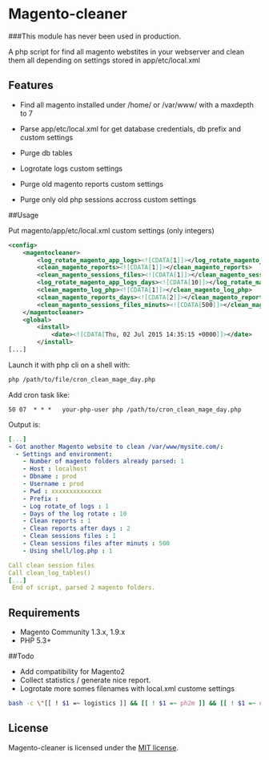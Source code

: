 Magento-cleaner
===============

###This module has never been used in production.

A php script for find all magento webstites in your webserver and clean them all depending on settings stored in app/etc/local.xml

## Features

  - Find all magento installed under /home/ or /var/www/ with a maxdepth to 7

  - Parse app/etc/local.xml for get database credentials, db prefix and custom settings

  - Purge db tables

  - Logrotate logs custom settings

  - Purge old magento reports custom settings

  - Purge only old php sessions accross custom settings

##Usage

Put magento/app/etc/local.xml custom settings (only integers)
```xml
<config>
    <magentocleaner>
        <log_rotate_magento_app_logs><![CDATA[1]]></log_rotate_magento_app_logs>
        <clean_magento_reports><![CDATA[1]]></clean_magento_reports>
        <clean_magento_sessions_files><![CDATA[1]]></clean_magento_sessions_files>
        <log_rotate_magento_app_logs_days><![CDATA[10]]></log_rotate_magento_app_logs_days>
        <clean_magento_log_php><![CDATA[1]]></clean_magento_log_php>
        <clean_magento_reports_days><![CDATA[2]]></clean_magento_reports_days>
        <clean_magento_sessions_files_minuts><![CDATA[500]]></clean_magento_sessions_files_minuts>
    </magentocleaner>
    <global>
        <install>
            <date><![CDATA[Thu, 02 Jul 2015 14:35:15 +0000]]></date>
        </install>
[...]
```
Launch it with php cli on a shell with:
```bash
php /path/to/file/cron_clean_mage_day.php
```
Add cron task like:
```
50 07  * * *   your-php-user php /path/to/cron_clean_mage_day.php
```
Output is:
```yaml
[...]
- Got another Magento website to clean /var/www/mysite.com/:
  - Settings and environment: 
    - Number of magento folders already parsed: 1
    - Host : localhost
    - Dbname : prod
    - Username : prod
    - Pwd : xxxxxxxxxxxxxx
    - Prefix : 
    - Log rotate_of logs : 1
    - Days of the log rotate : 10
    - Clean reports : 1
    - Clean reports after days : 2
    - Clean sessions files : 1
    - Clean sessions files after minuts : 500
    - Using shell/log.php : 1

Call clean session files 
Call clean_log_tables() 
[...]
 End of script, parsed 2 magento folders.
```

## Requirements
- Magento Community 1.3.x, 1.9.x
- PHP 5.3+


##Todo

  - Add compatibility for Magento2
  - Collect statistics / generate nice report.
  - Logrotate more somes filenames with local.xml custome settings 
```bash
bash -c \"[[ ! $1 =~ logistics ]] && [[ ! $1 =~ ph2m ]] && [[ ! $1 =~ norotate ]]  )
```
## License
Magento-cleaner is licensed under the [MIT license](https://github.com/1pulse/Magento-cleaner/blob/master/LICENSE).
